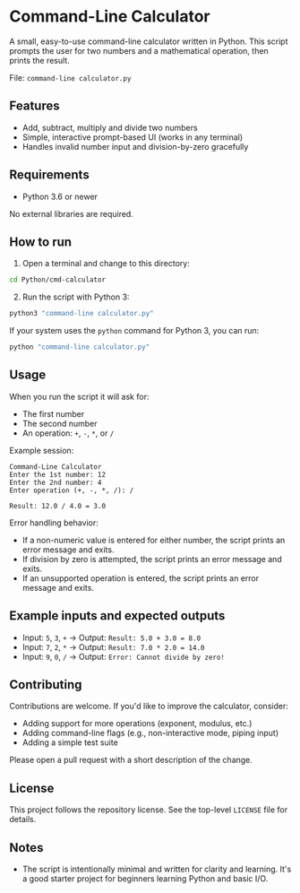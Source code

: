 # Command-Line Calculator

A small, easy-to-use command-line calculator written in Python. This script prompts the user for two numbers and a mathematical operation, then prints the result.

File: `command-line calculator.py`

## Features

- Add, subtract, multiply and divide two numbers
- Simple, interactive prompt-based UI (works in any terminal)
- Handles invalid number input and division-by-zero gracefully

## Requirements

- Python 3.6 or newer

No external libraries are required.

## How to run

1. Open a terminal and change to this directory:

```bash
cd Python/cmd-calculator
```

2. Run the script with Python 3:

```bash
python3 "command-line calculator.py"
```

If your system uses the `python` command for Python 3, you can run:

```bash
python "command-line calculator.py"
```

## Usage

When you run the script it will ask for:

- The first number
- The second number
- An operation: `+`, `-`, `*`, or `/`

Example session:

```
Command-Line Calculator
Enter the 1st number: 12
Enter the 2nd number: 4
Enter operation (+, -, *, /): /

Result: 12.0 / 4.0 = 3.0
```

Error handling behavior:

- If a non-numeric value is entered for either number, the script prints an error message and exits.
- If division by zero is attempted, the script prints an error message and exits.
- If an unsupported operation is entered, the script prints an error message and exits.

## Example inputs and expected outputs

- Input: `5`, `3`, `+` → Output: `Result: 5.0 + 3.0 = 8.0`
- Input: `7`, `2`, `*` → Output: `Result: 7.0 * 2.0 = 14.0`
- Input: `9`, `0`, `/` → Output: `Error: Cannot divide by zero!`

## Contributing

Contributions are welcome. If you'd like to improve the calculator, consider:

- Adding support for more operations (exponent, modulus, etc.)
- Adding command-line flags (e.g., non-interactive mode, piping input)
- Adding a simple test suite

Please open a pull request with a short description of the change.

## License

This project follows the repository license. See the top-level `LICENSE` file for details.

## Notes

- The script is intentionally minimal and written for clarity and learning. It's a good starter project for beginners learning Python and basic I/O.

